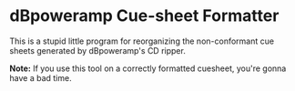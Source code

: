 # dBpoweramp Cue-sheet Formatter
This is a stupid little program for reorganizing the non-conformant
cue sheets generated by dBpoweramp's CD ripper.

**Note:** If you use this tool on a correctly formatted cuesheet, you're gonna have a bad time.